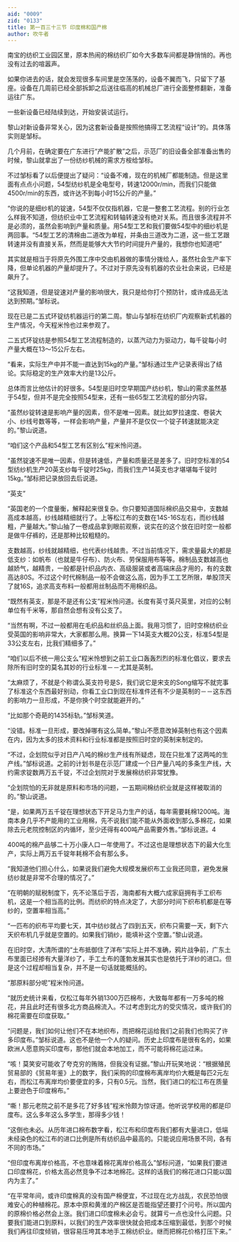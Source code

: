 ```yaml
---
aid: "0009"
zid: "0133"
title: 第一百三十三节 印度棉和国产棉
author: 吹牛者
---
```


南宝的纺织工业园区里，原本热闹的棉纺织厂如今大多数车间都是静悄悄的。再也没有过去的喧嚣声。

如果你进去的话，就会发现很多车间里是空荡荡的，设备不翼而飞，只留下了基座。设备在几周前已经全部拆卸之后送往临高的机械总厂进行全面整修翻新，准备运往广东。

一些新设备已经陆续到达，开始安装试运行。

黎山对新设备非常关心，因为这套新设备是按照他搞得工艺流程“设计”的。具体落实则是邹标。

几个月前，在确定要在广东进行“产能扩散”之后，示范厂的旧设备全部准备出售的时候，黎山就拿出了一份纺纱机械的需求方桉给邹标。

不过邹标看了以后便提出了疑问：“设备不难，现在的机械厂都能制造。但是这里面有点点小问题，54型纺纱机是全电型号，转速12000r/min，而我们只能做4500r/min的东西，或许达不到每小时15公斤的产量。”

“你说的是细纱机的锭速，54型不仅仅指机器，它是一整套工艺流程。别的行业怎么样我不知道，但纺织业中工艺流程和转轴转速没有绝对关系。而且很多流程并不是必须的，虽然会影响到产量和质量。用54型工艺和我们要做54型中的细纱机是两回事。“54型工艺的清棉由二道改为单程，并条由三道改为二道，这一些工艺跟转速并没有直接关系，然而是能够大大节约时间提升产量的，我想你也知道吧”

其实就是相当于将原先外围工序中交由机器做的事情分拨给人，虽然社会生产率下降，但单论机器的产量却提升了。不过对于原先没有机器的农业社会来说，已经是飙升了。

“这我知道，但是锭速对产量的影响很大，我只是给你打个预防针，或许成品无法达到预期。”邹标说。

现在已是二五式环锭纺机器运行的第二周。黎山与邹标在纺织厂内观察新式机器的生产情况，今天程米怜也过来参观了。

二五式环锭纺是参照54型工艺流程制造的，以蒸汽动力为驱动力，每千锭每小时产量大概在13～15公斤左右。

“看来，实际生产中并不能一直达到15kg的产量。”邹标通过生产记录表得出了结论。实际稳定的生产效率大约是13公斤。

总体而言比他估计的好很多。54型是旧时空早期国产纺纱机，黎山的需求虽然基于54型，但并不是完全按照54型来，还有一些65型工艺流程的部分内容。

“虽然纱锭转速是影响产量的因素，但不是唯一因素。就比如罗拉速度、卷装大小、纱线号数等等，一样会影响产量，产量并不是仅仅一个锭子转速就能决定的。”黎山说道。

“咱们这个产品和54型工艺有区别么”程米怜问道。

“虽然锭速不是唯一因素，但是转速低，产量和质量还是差多了。旧时空标准的54型纺纱机生产20英支纱每千锭时25kg，而我们生产14英支也才堪堪每千锭时15kg。”邹标把记录放回去后说道。

“英支”

“英国老的一个度量衡，解释起来很复杂。你只要知道国际棉织品交易中，支数越高成本越高，纱线越精细就行了。上等松江布的支数在14S-16S左右，而纱线越粗，产量越大。”黎山抽了一卷成品拿到眼前观察，说实在的这个放在旧时空一般都是做牛仔裤的，还是那种比较粗糙的。

支数越高，纱线就越精细，也代表纱线越贵。不过当前情况下，需求量最大的都是低支纱：如帆布（也就是牛仔布）、防火布、劳保服用布等等。棉制品支数越高也越娇气，越精贵，一般都是针织品内衣、高级服装或者高端床品才用的，有的支数高达80S。不过这个时代棉制品一般不会做这么高，因为手工工艺所限，单股顶天了就16S，追求高支布料一般都用丝制品而不用棉织品。

“既然有英支，那是不是还有公支”程米怜问道。长度有英寸英尺英里，对应的公制单位有千米等，那自然会想有没有公支了。

“当然有啊，不过一般都用在毛织品和丝织品上面。我用习惯了，旧时空棉纺织业受英国的影响非常大，大家都那么用。换算一下14英支大概20公支，标准54型是33公支左右，比我们精细多了。”

“咱们以后不统一用公支么”程米怜想到之前工业口轰轰烈烈的标准化倡议，要求去除所有旧时空的莫名其妙的行业标准－－尤其是英制。

“太麻烦了，不就是个称谓么英支符号是S，我们说它是宋支的Song缩写不就完事了标准这个东西最好别动，你看工业口到现在标准件还有不少是英制的－－这东西的影响力一旦形成，不是你换个时空就能避开的。”

“比如那个奇葩的1435标轨。”邹标笑道。

“没错。标准一旦形成，要改掉哪有这么简单。”黎山不愿意改掉英制也有这个因素在内，因为太多的技术资料和行业标准都是按照旧时空的英制来制定的。

“不过，企划院似乎对日产八吨的棉纱生产线有所疑虑，现在只批准了这两吨的生产线。”邹标说道。之前的计划书是在示范厂建成一个日产量八吨的多条生产线，大约需求锭数两万五千锭，不过企划院对于发展棉纺织非常犹豫。

“企划院怕的无非就是原料和市场的问题，一五期间棉纺织业就是这样被取消的的。”黎山说道。

“是，如果两万五千锭在理想状态下开足马力生产的话，每年需要耗棉1200吨。海南本身几乎不产能用的工业用棉，先不说我们能不能从外面收到那么多棉花，如果除去元老院控制区的内循环，至少还得有400吨产品需要外售。”邹标说道。4

400吨的棉产品够二十万小康人口一年使用了。不过这也是理想状态下的最大化生产，实际上两万五千锭年耗棉不会有那么多。



“我知道他们担心什么，如果说我们避免大规模发展织布工业我还同意，避免发展纺纱就是非常不合理的情况了。”

“在明朝的赋税制度下，先不论落后于否，海南都有大概六成家庭拥有手工织布机，这是一个相当高的比例。而纺织的特点决定了，大部分时间下织布机都是在等纱的，空置率相当高。”

“一匹布的织布平均要七天，其中纺纱就占了四到五天，织布只需要一天，剩下六天织布机几乎就是空置的。如果我们销纱，能填补这个空置。”黎山说道。

在旧时空，大清所谓的“土布抵御住了洋布”实际上并不准确，鸦片战争前，广东土布里面已经掺有大量洋纱了，手工土布的蓬勃发展其实也是依托于洋纱的进口。但是这个过程却相当复杂，并不是一句话就能概括的。

“那原料部分呢”程米怜问道。

“就历史统计来看，仅松江每年外销1300万匹棉布，大致每年都有一万多吨的棉花，并且此时还有很多北方商品棉流入。不过考虑到北方的受灾情况，或许我们的棉花需要在印度获取。”

“问题是，我们如何让他们不在本地织布，而把棉花运给我们之前我们也购买了许多印度布。”邹标说道。这也不是他一个人的疑问。历史上印度布是很有名的，如果欧洲人愿意购买印度布，那他们就会本地加工，而不可能将棉花运过来。

“咳！莫笑安可能收了夸克穷的贿赂，但我没有证据。”黎山开玩笑地说：“根据殖民贸易部的《贸易年鉴》上的数字，我们采购的印度棉布离岸均价大概是每匹2元左右，而松江布离岸均价要便宜的多，只有0.5元。当然，我们进口的松江布在质量上要逊色于印度棉布。”

“嘶！那元老院之前不是多花了好多钱”程米怜颇为惊讶道。他听说学校用的都是印度布。这么多年这么多学生，那得多少钱！

“这倒也未必。从历年进口棉布数字看，松江布和印度布我们都有大量进口，低端未经染色的松江布的进口比例是所有纺织品中最高的。只能说应用场景不同，各有不同的市场。”

“但印度布离岸价格高，不也意味着棉花离岸价格高么”邹标问道，“如果我们要进口印度棉花，价格太高必然竞争不过本地棉花。这样的话我们的棉花进口只能以国内为主了。”

“在平常年间，或许印度棉真的没有国产棉便宜，不过现在北方战乱，农民恐怕很难安心的种植棉花。原本中原和黄淮的产棉区是否能指望还要打个问号。所以国内的原棉价格必然会上涨。我们进口印度棉未必会亏。就算亏一点也没什么问题。只要我们能进口到原料，以我们的生产效率很快就会把成本压缩到最低，到那个时候我们再往印度倾销，很容易压垮其本地手工棉纺织业。继而把棉花价格打压下来。”

